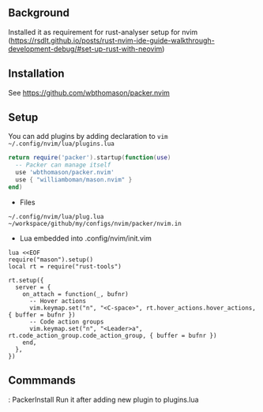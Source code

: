 ## Background

Installed it as requirement for rust-analyser setup for nvim (https://rsdlt.github.io/posts/rust-nvim-ide-guide-walkthrough-development-debug/#set-up-rust-with-neovim)

## Installation

See https://github.com/wbthomason/packer.nvim

## Setup

You can add plugins by adding declaration to `vim ~/.config/nvim/lua/plugins.lua`

```~/.config/nvim/lua/plugins.lua
return require('packer').startup(function(use)
  -- Packer can manage itself
  use 'wbthomason/packer.nvim'
  use { "williamboman/mason.nvim" }
end)
```

- Files
```
~/.config/nvim/lua/plug.lua
~/workspace/github/my/configs/nvim/packer/nvim.in
```

- Lua embedded into .config/nvim/init.vim
```
lua <<EOF
require("mason").setup()
local rt = require("rust-tools")

rt.setup({
  server = {
    on_attach = function(_, bufnr)
      -- Hover actions
      vim.keymap.set("n", "<C-space>", rt.hover_actions.hover_actions, { buffer = bufnr })
      -- Code action groups
      vim.keymap.set("n", "<Leader>a", rt.code_action_group.code_action_group, { buffer = bufnr })
    end,
  },
})
```

## Commmands

: PackerInstall
Run it after adding new plugin to  plugins.lua
